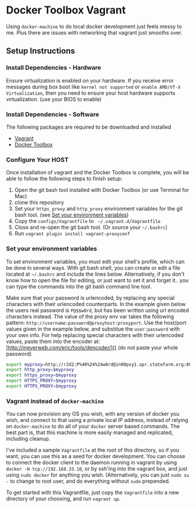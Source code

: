 # Docker Toolbox Vagrant

Using `docker-machine` to do local docker development just feels messy to me. Plus there are issues with networking that vagrant just smooths over.

## Setup Instructions

### Install Dependencies - Hardware

Ensure virtualization is enabled on your hardware. If you receive error messages during box boot like
`kernel not supported` or `enable AMD/VT-X Virtualization`, then you need to ensure your host hardware supports virtualization. (use your BIOS to enable)

### Install Dependencies - Software

The following packages are required to be downloaded and installed

- [Vagrant](https://vagrantup.com)
- [Docker Toolbox](https://https://www.docker.com/toolbox)

### Configure Your HOST

Once installation of vagrant and the Docker Toolbox is complete, you will be able to follow the following steps to finish setup:

1. Open the git bash tool installed with Docker Toolbox (or use Terminal for Mac)
2. clone this repository
5. Set your `https_proxy` and `http_proxy` environment variables for the git bash tool. (see [Set your environment variables](#set-your-environment-variables))
6. Copy the `configs/Vagrantfile` to ` ~/.vagrant.d/Vagrantfile`
7. Close and re-open the git bash tool. (Or source your `~/.bashrc`)
8. Run `vagrant plugin install vagrant-proxyconf`

### Set your environment variables

To set environment variables, you must edit your shell's profile, which can be done in several ways. With git bash shell, you can create or edit a file located at `~/.bashrc`
and include the lines below. Alternatively, if you don't know how to open the file for editing, or just want to set it and forget it.. you can type the commands into the git bash
command line tool.

Make sure that your password is urlencoded, by replacing any special characters with their urlencoded counterparts. In the example given below the users real password is `P@$$w0rd`,
but has been written using url encoded characters instead. The value of the proxy env var takes the following pattern: `http://username:password@proxyhost:proxyport`. Use the host/port values
given in the example below, and substitue the `user:password` with your own info. For help replacing special characters with their urlencoded values, paste them into the encoder at: [http://meyerweb.com/eric/tools/dencoder/]() (do not paste your whole password)

```bash
export myproxy=http://r2d2:P%40%24%24w0rd@in00pxy1.opr.statefarm.org:8000
export http_proxy=$myproxy
export https_proxy=$myproxy
export HTTPS_PROXY=$myproxy
export HTTPS_PROXY=$myproxy
```

### Vagrant instead of `docker-machine`

You can now provision any OS you wish, with any version of docker you wish, and connect to that using a private local IP address, instead of relying on `docker-machine` to do all of your `docker` server based commands. The best part is, that this machine is more easily managed and replicated, including cleanup. 

I've included a sample `Vagrantfile` at the root of this directory, so if you want, you can use this as a seed for docker development. You can choose to connect the docker client to the daemon running in vagrant by using `docker -H tcp://192.168.33.10`, or by ssh'ing into the vagrant box, and just using `sudo docker` for anything you wish. (Alternatively, you can just `sudo su -` to change to root user, and do everything without `sudo` prepended.

To get started with this Vagrantfile, just copy the `Vagrantfile` into a new directory of your choosing, and run `vagrant up`.
